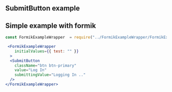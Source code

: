 ## SubmitButton example

## Simple example with formik

```jsx
const FormikExampleWrapper  = require("../FormikExampleWrapper/FormikExampleWrapper").default;

 <FormikExampleWrapper 
    initialValues={{ test: "" }}
  >
  <SubmitButton
    className="btn btn-primary"
    value="Log In"
    submittingValue="Logging In .."
  />
</FormikExampleWrapper>
```
